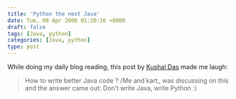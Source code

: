 ```yaml
---
title: 'Python the next Java'
date: Tue, 08 Apr 2008 01:20:16 +0000
draft: false
tags: [Java, python]
categories: [Java, python]
type: post
---
```


While doing my daily blog reading, this post by [Kushal Das](http://kushaldas.in/?p=231) made me laugh:

> How to write better Java code ? /Me and kart\_ was discussing on this and the answer came out: Don’t write Java, write Python :)